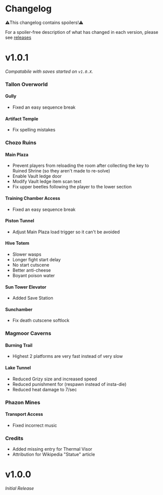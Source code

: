 # Changelog

⚠️This changelog contains spoilers!⚠️

For a spoiler-free description of what has changed in each version, please see [releases](https://github.com/toasterparty/metroid-fool/releases)

# **v1.0.1**

*Compatabile with saves started on `v1.0.X`.*

### Tallon Overworld

#### Gully

- Fixed an easy sequence break

#### Artifact Temple

- Fix spelling mistakes

### Chozo Ruins

#### Main Plaza

- Prevent players from reloading the room after collecting the key to Ruined Shrine (so they aren't made to re-solve)
- Enable Vault ledge door
- Modify Vault ledge item scan text
- Fix upper beetles following the player to the lower section

#### Training Chamber Access

- Fixed an easy sequence break

#### Piston Tunnel

- Adjust Main Plaza load trigger so it can't be avoided

#### Hive Totem

- Slower wasps
- Longer fight start delay
- No start cutscene
- Better anti-cheese
- Boyant poison water

#### Sun Tower Elevator

- Added Save Station

#### Sunchamber

- Fix death cutscene softlock

### Magmoor Caverns

#### Burning Trail

- Highest 2 platforms are very fast instead of very slow

#### Lake Tunnel

- Reduced Grizy size and increased speed
- Reduced punishment for (respawn instead of insta-die)
- Reduced heat damage to 7/sec

### Phazon Mines

#### Transport Access

- Fixed incorrect music

### Credits

- Added missing entry for Thermal Visor
- Attribution for Wikipedia "Statue" article

# **v1.0.0**

*Initial Release*
